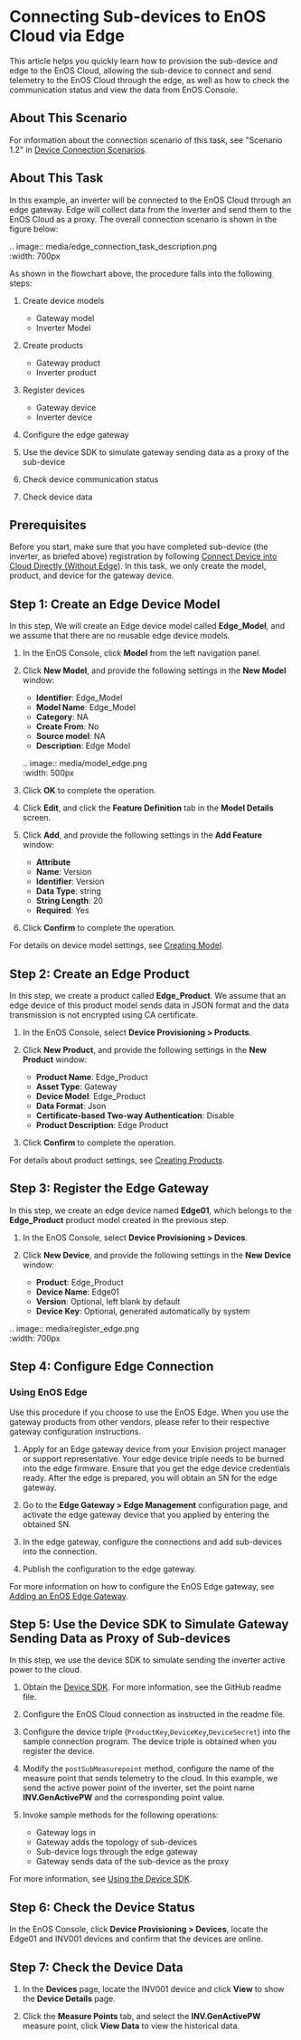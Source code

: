 # Connecting Sub-devices to EnOS Cloud via Edge

This article helps you quickly learn how to provision the sub-device and edge to the EnOS Cloud, allowing the sub-device to connect and send telemetry to the EnOS Cloud through the edge, as well as how to check the communication status and view the data from EnOS Console.


## About This Scenario

For information about the connection scenario of this task, see "Scenario 1.2" in [Device Connection Scenarios](connection_scenarios).


## About This Task

In this example, an inverter will be connected to the EnOS Cloud through an edge gateway. Edge will collect data from the inverter and send them to the EnOS Cloud as a proxy. The overall connection scenario is shown in the figure below:

.. image:: media/edge_connection_task_description.png   
     :width: 700px

As shown in the flowchart above, the procedure falls into the following steps:

1. Create device models

   - Gateway model
   - Inverter Model

2. Create products

   - Gateway product
   - Inverter product

3. Register devices

   - Gateway device
   - Inverter device

4. Configure the edge gateway

5. Use the device SDK to simulate gateway sending data as a proxy of the sub-device

6. Check device communication status

7. Check device data

## Prerequisites

Before you start, make sure that you have completed sub-device (the inverter, as briefed above) registration by following [Connect Device into Cloud Directly (Without Edge)](gettingstarted_device_connection). In this task, we only create the model, product, and device for the gateway device.

## Step 1: Create an Edge Device Model

In this step, We will create an Edge device model called **Edge_Model**, and we assume that there are no reusable edge device models.

1. In the EnOS Console, click **Model** from the left navigation panel.

2. Click **New Model**, and provide the following settings in the **New Model** window:

   - **Identifier**: Edge_Model
   - **Model Name**: Edge_Model
   - **Category**: NA
   - **Create From**: No
   - **Source model**: NA
   - **Description**: Edge Model

   .. image:: media/model_edge.png   
      :width: 500px

3. Click **OK** to complete the operation.

4. Click **Edit**, and click the **Feature Definition** tab in the **Model Details** screen.

5. Click **Add**, and provide the following settings in the **Add Feature** window:

   - **Attribute**
   - **Name**: Version
   - **Identifier**: Version
   - **Data Type**: string
   - **String Length**: 20
   - **Required**: Yes

6. Click **Confirm** to complete the operation.

For details on device model settings, see [Creating Model](model/creating_model).


## Step 2: Create an Edge Product

In this step, we create a product called **Edge_Product**. We assume that an edge device of this product model sends data in JSON format and the data transmission is not encrypted using CA certificate.

1. In the EnOS Console, select **Device Provisioning > Products**.

2. Click **New Product**, and provide the following settings in the **New Product** window:

   - **Product Name**: Edge_Product
   - **Asset Type**: Gateway
   - **Device Model**: Edge_Product
   - **Data Format**: Json
   - **Certificate-based Two-way Authentication**: Disable
   - **Product Description**: Edge Product

3. Click **Confirm** to complete the operation.

For details about product settings, see [Creating Products](cloud/creating_product).


## Step 3: Register the Edge Gateway

In this step, we create an edge device named **Edge01**, which belongs to the **Edge_Product** product model created in the previous step.

1. In the EnOS Console, select **Device Provisioning > Devices**.

2. Click **New Device**, and provide the following settings in the **New Device** window:

   - **Product**: Edge_Product
   - **Device Name**: Edge01
   - **Version**: Optional, left blank by default
   - **Device Key**: Optional, generated automatically by system

.. image:: media/register_edge.png   
   :width: 700px

## Step 4: Configure Edge Connection

### Using EnOS Edge

Use this procedure if you choose to use the EnOS Edge. When you use the gateway products from other vendors, please refer to their respective gateway configuration instructions.

1. Apply for an Edge gateway device from your Envision project manager or support representative. Your edge device triple needs to be burned into the edge firmware. Ensure that you get the edge device credentials ready. After the edge is prepared, you will obtain an SN for the edge gateway.

2. Go to the **Edge Gateway > Edge Management** configuration page, and activate the edge gateway device that you applied by entering the obtained SN.

3. In the edge gateway, configure the connections and add sub-devices into the connection.

4. Publish the configuration to the edge gateway.

For more information on how to configure the EnOS Edge gateway, see [Adding an EnOS Edge Gateway](edge/managing_edge).



## Step 5: Use the Device SDK to Simulate Gateway Sending Data as Proxy of Sub-devices

In this step, we use the device SDK to simulate sending the inverter active power to the cloud.

1. Obtain the [Device SDK](https://github.com/EnvisionIot/enos-mqtt-java-sdk). For more information, see the GitHub readme file.

2. Configure the EnOS Cloud connection as instructed in the readme file.

3. Configure the device triple (`ProductKey`,`DeviceKey`,`DeviceSecret`) into the sample connection program. The device triple is obtained when you register the device.

4. Modify the `postSubMeasurepoint` method, configure the name of the measure point that sends telemetry to the cloud. In this example, we send the active power point of the inverter, set the point name **INV.GenActivePW** and the corresponding point value.

5. Invoke sample methods for the following operations:

   - Gateway logs in
   - Gateway adds the topology of sub-devices
   - Sub-device logs through the edge gateway
   - Gateway sends data of the sub-device as the proxy

For more information, see [Using the Device SDK](device/using_java_sdk).


## Step 6: Check the Device Status

In the EnOS Console, click **Device Provisioning > Devices**, locate the Edge01 and INV001 devices and confirm that the devices are online.


## Step 7: Check the Device Data

1. In the **Devices** page, locate the INV001 device and click **View** to show the **Device Details** page.

2. Click the **Measure Points** tab, and select the **INV.GenActivePW** measure point, click **View Data** to view the historical data.
